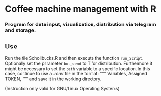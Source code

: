 

# Coffee machine management with R

### Program for data input, visualization, distribution via telegram and storage.

## Use
Run the file Schollbucks.R and then execute the function `run_Script`.
Optionally set the parameter `bot_send` to T for distribution.
Furthermore it might be necessary to set the `path` variable to a specific location.
In this case, continue to use a *.renv* file in the format:
"""
    Variables, Assigned
    TOKEN, <token> 
"""
and save it in the working directory.

(Instruction only valid for GNU/Linux Operating Systems)